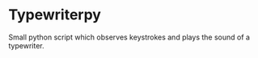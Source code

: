 # Typewriterpy

Small python script which observes keystrokes and plays the sound of a typewriter.


